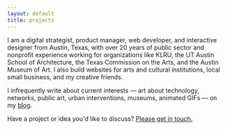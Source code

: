 ```yaml
---
layout: default
title: projects
---
```


I am a digital strategist, product manager, web developer, and interactive designer from Austin, Texas, with over 20 years of public sector and nonprofit experience working for organizations like KLRU, the UT Austin School of Architecture, the Texas Commission on the Arts, and the Austin Museum of Art. I also build websites for arts and cultural institutions, local small business, and my creative friends.

I infrequently write about current interests &mdash; art about technology, networks, public art, urban interventions, museums, animated GIFs &mdash; on my [blog](/).

Have a project or idea you'd like to discuss? [Please get in touch.](mailto:crankin@getcrank.in)

